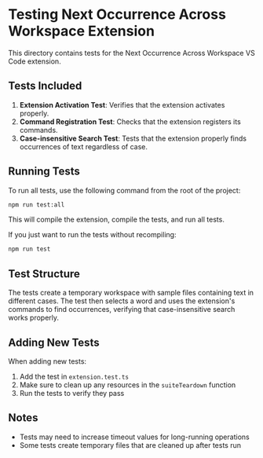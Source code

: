 # Testing Next Occurrence Across Workspace Extension

This directory contains tests for the Next Occurrence Across Workspace VS Code extension.

## Tests Included

1. **Extension Activation Test**: Verifies that the extension activates properly.
2. **Command Registration Test**: Checks that the extension registers its commands.
3. **Case-insensitive Search Test**: Tests that the extension properly finds occurrences of text regardless of case.

## Running Tests

To run all tests, use the following command from the root of the project:

```bash
npm run test:all
```

This will compile the extension, compile the tests, and run all tests.

If you just want to run the tests without recompiling:

```bash
npm run test
```

## Test Structure

The tests create a temporary workspace with sample files containing text in different cases. The test then selects a word and uses the extension's commands to find occurrences, verifying that case-insensitive search works properly.

## Adding New Tests

When adding new tests:

1. Add the test in `extension.test.ts`
2. Make sure to clean up any resources in the `suiteTeardown` function
3. Run the tests to verify they pass

## Notes

- Tests may need to increase timeout values for long-running operations
- Some tests create temporary files that are cleaned up after tests run 